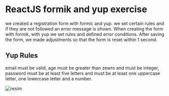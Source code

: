 # ReactJS formik and yup exercise

we created a registration form with formic and yup. 
we set certain rules and if they are not followed an error message is shown. 
When creating the form with formik, with yup we set rules and defined error conditions.
After saving the form, we made adjustments so that the form is reset within 1 second.

## Yup Rules 
email must be valid, age must be greater than zewro and must be integer, password must be at least five letters and must be at least one uppercase letter, one lowercase letter and a number.


![resim](https://github.com/mbrkilic/formikExercise/assets/80039230/a36801ee-f7bb-4758-b789-31ce60fbef07)

